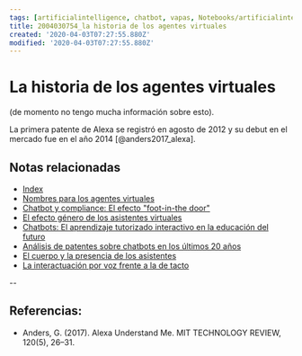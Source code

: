 ```yaml
---
tags: [artificialintelligence, chatbot, vapas, Notebooks/artificialintelligence, virtualagents, history]
title: 2004030754_la historia de los agentes virtuales
created: '2020-04-03T07:27:55.880Z'
modified: '2020-04-03T07:27:55.880Z'
---
```


# La historia de los agentes virtuales

(de momento no tengo mucha información sobre esto).

La primera patente de Alexa se registró en agosto de 2012 y su debut en el mercado fue en el año 2014 [@anders2017_alexa].

## Notas relacionadas

- [Index](_2003101705_index.md)
- [Nombres para los agentes virtuales](2004030718_nombresasistentesvirtuales.md)
- [Chatbot y compliance: El efecto "foot-in-the door"](2003241149_chatbots_footinthedoor_y_compliance.md)
- [El efecto género de los asistentes virtuales](2004051710_genero_asistentes_virtuales.md)
- [Chatbots: El aprendizaje tutorizado interactivo en la educación del futuro](2003101700_aprendizaje_interactivo_educacion_futuro.md)
- [Análisis de patentes sobre chatbots en los últimos 20 años](2003250911_analisistextopatentesparachatbots.md)
- [El cuerpo y la presencia de los asistentes](2004040921_cuerpo_presencia_fisica_asistentes_virtuales.md)
- [La interactuación por voz frente a la de tacto](2004051647_effect_voice_interactions.md)


 --

 ## Referencias:

 - Anders, G. (2017). Alexa Understand Me. MIT TECHNOLOGY REVIEW, 120(5), 26–31.
